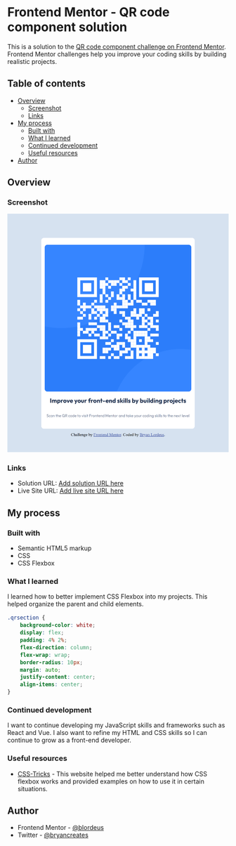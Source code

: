 # Frontend Mentor - QR code component solution

This is a solution to the [QR code component challenge on Frontend Mentor](https://www.frontendmentor.io/challenges/qr-code-component-iux_sIO_H). Frontend Mentor challenges help you improve your coding skills by building realistic projects.

## Table of contents

* [Overview](#overview)
    * [Screenshot](#screenshot)
    * [Links](#links)
* [My process](#my-process)
    * [Built with](#built-with)
    * [What I learned](#what-i-learned)
    * [Continued development](#continued-development)
    * [Useful resources](#useful-resources)
* [Author](#author)

## Overview

### Screenshot

![FireShot Capture 001 - Frontend Mentor - QR code component - 127.0.0.1.png](.media/img_0.png)


### Links

* Solution URL: [Add solution URL here](https://your-solution-url.com)
* Live Site URL: [Add live site URL here](https://your-live-site-url.com)

## My process

### Built with

* Semantic HTML5 markup
* CSS
* CSS Flexbox

### What I learned

I learned how to better implement CSS Flexbox into my projects. This helped organize the parent and child elements.

``` css
.qrsection {
    background-color: white;
    display: flex;
    padding: 4% 2%;
    flex-direction: column;
    flex-wrap: wrap;
    border-radius: 10px;
    margin: auto;
    justify-content: center;
    align-items: center;
}
```

### Continued development

I want to continue developing my JavaScript skills and frameworks such as React and Vue. I also want to refine my HTML and CSS skills so I can continue to grow as a front-end developer.

### Useful resources

* [CSS-Tricks](https://css-tricks.com/snippets/css/a-guide-to-flexbox/) \- This website helped me better understand how CSS flexbox works and provided examples on how to use it in certain situations\.

## Author

* Frontend Mentor - [@blordeus](https://www.frontendmentor.io/profile/blordeus)
* Twitter - [@bryancreates](https://www.twitter.com/bryancreates)